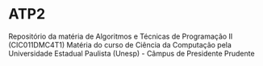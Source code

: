 # ATP2
Repositório da matéria de Algoritmos e Técnicas de Programação II (CIC011DMC4T1)
Matéria do curso de Ciência da Computação pela Universidade Estadual Paulista (Unesp) - Câmpus de Presidente Prudente
